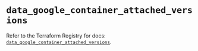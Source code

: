 # `data_google_container_attached_versions`

Refer to the Terraform Registry for docs: [`data_google_container_attached_versions`](https://registry.terraform.io/providers/hashicorp/google-beta/6.8.0/docs/data-sources/google_container_attached_versions).
